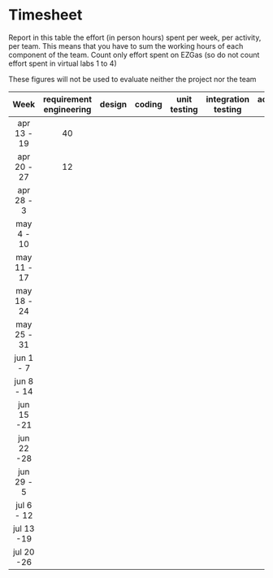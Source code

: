 # Timesheet

Report in this table the effort (in person hours) spent per week, per activity, per team. 
This means that you have to sum the working hours of each component of the team.
Count only effort spent on EZGas (so do not count effort spent in virtual labs 1 to 4)

These figures will not be used to evaluate neither the project nor the team

| Week | requirement engineering | design | coding | unit testing | integration testing | acceptance testing | management | git maven |
|:-----------:|:--------:|:-----------:|:-----------:|:----------:|:------------:|:---------------:|:-------------:|:--------------:|
| apr 13 - 19| 40 | | | | | | | | 
| apr 20 - 27| 12 | | | | | | | | 
| apr 28 - 3 | | | | | | | | | 
| may 4 - 10 | | | | | | | | | 
| may 11 - 17| | | | | | | | | 
| may 18 - 24| | | | | | | | | 
| may 25 - 31| | | | | | | | | 
| jun 1 -  7 | | | | | | | | | 
| jun 8 - 14 | | | | | | | | | 
| jun 15 -21 | | | | | | | | | 
| jun 22 -28 | | | | | | | | | 
| jun 29 - 5 | | | | | | | | | 
| jul 6 - 12 | | | | | | | | | 
| jul 13 -19 | | | | | | | | |
| jul 20 -26 | | | | | | | | |
